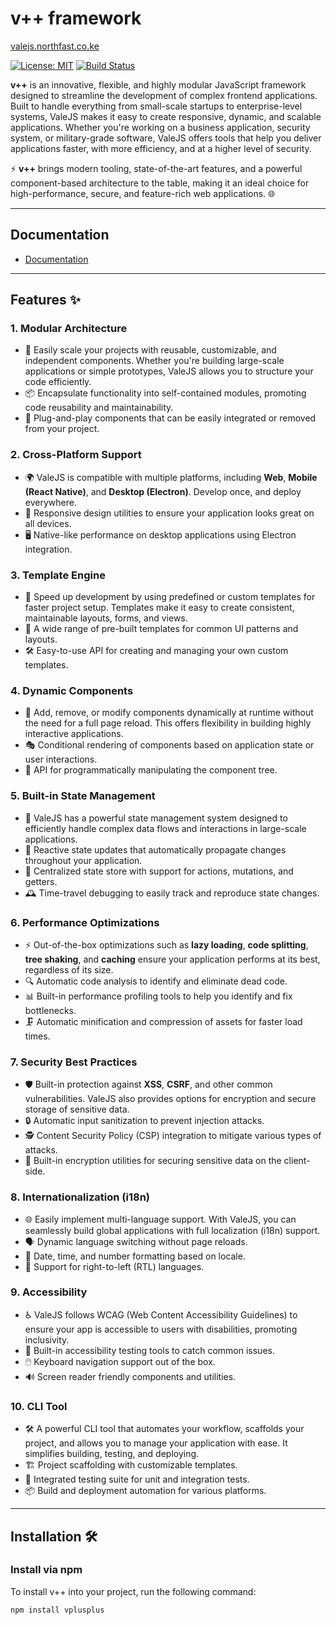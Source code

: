 # v++ framework
[valejs.northfast.co.ke](https://valejs.northfast.co.ke)

[![License: MIT](https://img.shields.io/badge/License-MIT-blue.svg)](LICENSE)
[![Build Status](https://github.com/muslihabdiker/vplusplus/actions/workflows/main.yml/badge.svg)](https://github.com/user/repo/actions)

**v++** is an innovative, flexible, and highly modular JavaScript framework designed to streamline the development of complex frontend applications. Built to handle everything from small-scale startups to enterprise-level systems, ValeJS makes it easy to create responsive, dynamic, and scalable applications. Whether you're working on a business application, security system, or military-grade software, ValeJS offers tools that help you deliver applications faster, with more efficiency, and at a higher level of security. 

⚡ **v++** brings modern tooling, state-of-the-art features, and a powerful component-based architecture to the table, making it an ideal choice for high-performance, secure, and feature-rich web applications. 🌐

---

## Documentation
- [Documentation](https://docs.northfast.co.ke) 
---

## Features ✨

### **1. Modular Architecture**
   - 🌱 Easily scale your projects with reusable, customizable, and independent components. Whether you're building large-scale applications or simple prototypes, ValeJS allows you to structure your code efficiently.
   - 📦 Encapsulate functionality into self-contained modules, promoting code reusability and maintainability.
   - 🔌 Plug-and-play components that can be easily integrated or removed from your project.

### **2. Cross-Platform Support**
   - 🌍 ValeJS is compatible with multiple platforms, including **Web**, **Mobile (React Native)**, and **Desktop (Electron)**. Develop once, and deploy everywhere.
   - 📱 Responsive design utilities to ensure your application looks great on all devices.
   - 🖥️ Native-like performance on desktop applications using Electron integration.

### **3. Template Engine**
   - 🚀 Speed up development by using predefined or custom templates for faster project setup. Templates make it easy to create consistent, maintainable layouts, forms, and views.
   - 🎨 A wide range of pre-built templates for common UI patterns and layouts.
   - 🛠️ Easy-to-use API for creating and managing your own custom templates.

### **4. Dynamic Components**
   - 🔄 Add, remove, or modify components dynamically at runtime without the need for a full page reload. This offers flexibility in building highly interactive applications.
   - 🎭 Conditional rendering of components based on application state or user interactions.
   - 🔧 API for programmatically manipulating the component tree.

### **5. Built-in State Management**
   - 🔑 ValeJS has a powerful state management system designed to efficiently handle complex data flows and interactions in large-scale applications.
   - 🔄 Reactive state updates that automatically propagate changes throughout your application.
   - 🧠 Centralized state store with support for actions, mutations, and getters.
   - 🕰️ Time-travel debugging to easily track and reproduce state changes.

### **6. Performance Optimizations**
   - ⚡ Out-of-the-box optimizations such as **lazy loading**, **code splitting**, **tree shaking**, and **caching** ensure your application performs at its best, regardless of its size.
   - 🔍 Automatic code analysis to identify and eliminate dead code.
   - 📊 Built-in performance profiling tools to help you identify and fix bottlenecks.
   - 🗜️ Automatic minification and compression of assets for faster load times.

### **7. Security Best Practices**
   - 🛡️ Built-in protection against **XSS**, **CSRF**, and other common vulnerabilities. ValeJS also provides options for encryption and secure storage of sensitive data.
   - 🔒 Automatic input sanitization to prevent injection attacks.
   - 🕵️ Content Security Policy (CSP) integration to mitigate various types of attacks.
   - 🔐 Built-in encryption utilities for securing sensitive data on the client-side.

### **8. Internationalization (i18n)**
   - 🌐 Easily implement multi-language support. With ValeJS, you can seamlessly build global applications with full localization (i18n) support.
   - 🗣️ Dynamic language switching without page reloads.
   - 📅 Date, time, and number formatting based on locale.
   - 📝 Support for right-to-left (RTL) languages.

### **9. Accessibility**
   - ♿️ ValeJS follows WCAG (Web Content Accessibility Guidelines) to ensure your app is accessible to users with disabilities, promoting inclusivity.
   - 🎯 Built-in accessibility testing tools to catch common issues.
   - 🖱️ Keyboard navigation support out of the box.
   - 🔊 Screen reader friendly components and utilities.

### **10. CLI Tool**
   - 🛠️ A powerful CLI tool that automates your workflow, scaffolds your project, and allows you to manage your application with ease. It simplifies building, testing, and deploying.
   - 🏗️ Project scaffolding with customizable templates.
   - 🧪 Integrated testing suite for unit and integration tests.
   - 📦 Build and deployment automation for various platforms.

---

## Installation 🛠️

### **Install via npm**

To install v++ into your project, run the following command:

```bash
npm install vplusplus

```

